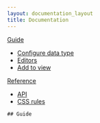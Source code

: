 ```yaml
---
layout: documentation_layout
title: Documentation
---
```


<div class="container-side-bar">
  <aside id="side" class="side-bar">
    <div class="side-bar-nav">
      <span class="bolder side-link"><a href="#guide">Guide</a></span>
      <ul class="nav-section">
        <li class="side-link"><a href="#guide-data-type">Configure data type</a></li>
        <li class="side-link"><a href="#guide-editors">Editors</a></li>
        <li class="side-link"><a href="#guide-view">Add to view</a></li>
      </ul>
      <span class="bolder side-link"><a href="#reference">Reference</a></span>
      <ul class="nav-section">
        <li class="side-link"><a href="#reference-api">API</a></li>
        <li class="side-link"><a href="#reference-css">CSS rules</a></li>
      </ul>
    </div>
  </aside>
  <div class="main-content">

    ## Guide
    
  </div>
</div>
